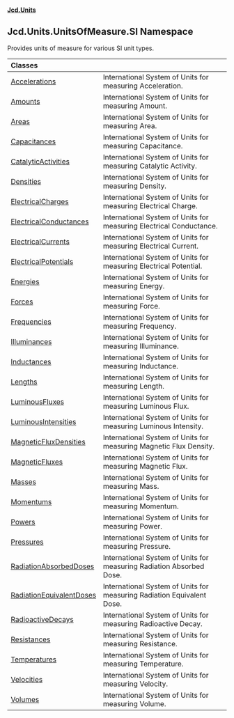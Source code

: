 #### [Jcd.Units](index 'index')

## Jcd.Units.UnitsOfMeasure.SI Namespace

Provides units of measure for various SI unit types.

| Classes | |
| :--- | :--- |
| [Accelerations](Accelerations 'Jcd.Units.UnitsOfMeasure.SI.Accelerations') | International System of Units for measuring Acceleration. |
| [Amounts](Amounts 'Jcd.Units.UnitsOfMeasure.SI.Amounts') | International System of Units for measuring Amount. |
| [Areas](Areas 'Jcd.Units.UnitsOfMeasure.SI.Areas') | International System of Units for measuring Area. |
| [Capacitances](Capacitances 'Jcd.Units.UnitsOfMeasure.SI.Capacitances') | International System of Units for measuring Capacitance. |
| [CatalyticActivities](CatalyticActivities 'Jcd.Units.UnitsOfMeasure.SI.CatalyticActivities') | International System of Units for measuring Catalytic Activity. |
| [Densities](Densities 'Jcd.Units.UnitsOfMeasure.SI.Densities') | International System of Units for measuring Density. |
| [ElectricalCharges](ElectricalCharges 'Jcd.Units.UnitsOfMeasure.SI.ElectricalCharges') | International System of Units for measuring Electrical Charge. |
| [ElectricalConductances](ElectricalConductances 'Jcd.Units.UnitsOfMeasure.SI.ElectricalConductances') | International System of Units for measuring Electrical Conductance. |
| [ElectricalCurrents](ElectricalCurrents 'Jcd.Units.UnitsOfMeasure.SI.ElectricalCurrents') | International System of Units for measuring Electrical Current. |
| [ElectricalPotentials](ElectricalPotentials 'Jcd.Units.UnitsOfMeasure.SI.ElectricalPotentials') | International System of Units for measuring Electrical Potential. |
| [Energies](Energies 'Jcd.Units.UnitsOfMeasure.SI.Energies') | International System of Units for measuring Energy. |
| [Forces](Forces 'Jcd.Units.UnitsOfMeasure.SI.Forces') | International System of Units for measuring Force. |
| [Frequencies](Frequencies 'Jcd.Units.UnitsOfMeasure.SI.Frequencies') | International System of Units for measuring Frequency. |
| [Illuminances](Illuminances 'Jcd.Units.UnitsOfMeasure.SI.Illuminances') | International System of Units for measuring Illuminance. |
| [Inductances](Inductances 'Jcd.Units.UnitsOfMeasure.SI.Inductances') | International System of Units for measuring Inductance. |
| [Lengths](Lengths 'Jcd.Units.UnitsOfMeasure.SI.Lengths') | International System of Units for measuring Length. |
| [LuminousFluxes](LuminousFluxes 'Jcd.Units.UnitsOfMeasure.SI.LuminousFluxes') | International System of Units for measuring Luminous Flux. |
| [LuminousIntensities](LuminousIntensities 'Jcd.Units.UnitsOfMeasure.SI.LuminousIntensities') | International System of Units for measuring Luminous Intensity. |
| [MagneticFluxDensities](MagneticFluxDensities 'Jcd.Units.UnitsOfMeasure.SI.MagneticFluxDensities') | International System of Units for measuring Magnetic Flux Density. |
| [MagneticFluxes](MagneticFluxes 'Jcd.Units.UnitsOfMeasure.SI.MagneticFluxes') | International System of Units for measuring Magnetic Flux. |
| [Masses](Masses 'Jcd.Units.UnitsOfMeasure.SI.Masses') | International System of Units for measuring Mass. |
| [Momentums](Momentums 'Jcd.Units.UnitsOfMeasure.SI.Momentums') | International System of Units for measuring Momentum. |
| [Powers](Powers 'Jcd.Units.UnitsOfMeasure.SI.Powers') | International System of Units for measuring Power. |
| [Pressures](Pressures 'Jcd.Units.UnitsOfMeasure.SI.Pressures') | International System of Units for measuring Pressure. |
| [RadiationAbsorbedDoses](RadiationAbsorbedDoses 'Jcd.Units.UnitsOfMeasure.SI.RadiationAbsorbedDoses') | International System of Units for measuring Radiation Absorbed Dose. |
| [RadiationEquivalentDoses](RadiationEquivalentDoses 'Jcd.Units.UnitsOfMeasure.SI.RadiationEquivalentDoses') | International System of Units for measuring Radiation Equivalent Dose. |
| [RadioactiveDecays](RadioactiveDecays 'Jcd.Units.UnitsOfMeasure.SI.RadioactiveDecays') | International System of Units for measuring Radioactive Decay. |
| [Resistances](Resistances 'Jcd.Units.UnitsOfMeasure.SI.Resistances') | International System of Units for measuring Resistance. |
| [Temperatures](Temperatures 'Jcd.Units.UnitsOfMeasure.SI.Temperatures') | International System of Units for measuring Temperature. |
| [Velocities](Velocities 'Jcd.Units.UnitsOfMeasure.SI.Velocities') | International System of Units for measuring Velocity. |
| [Volumes](Volumes 'Jcd.Units.UnitsOfMeasure.SI.Volumes') | International System of Units for measuring Volume. |
